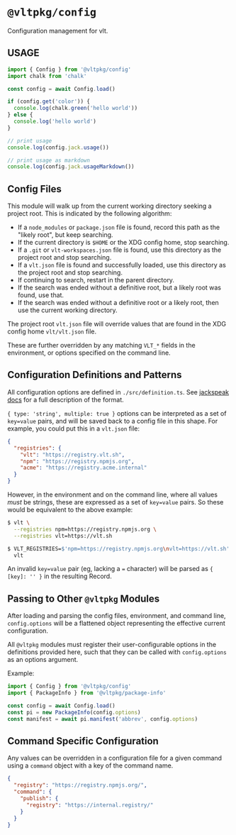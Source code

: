 # `@vltpkg/config`

Configuration management for vlt.

## USAGE

```js
import { Config } from '@vltpkg/config'
import chalk from 'chalk'

const config = await Config.load()

if (config.get('color')) {
  console.log(chalk.green('hello world'))
} else {
  console.log('hello world')
}

// print usage
console.log(config.jack.usage())

// print usage as markdown
console.log(config.jack.usageMarkdown())
```

## Config Files

This module will walk up from the current working directory
seeking a project root. This is indicated by the following
algorithm:

- If a `node_modules` or `package.json` file is found, record
  this path as the "likely root", but keep searching.
- If the current directory is `$HOME` or the XDG config home,
  stop searching.
- If a `.git` or `vlt-workspaces.json` file is found, use this
  directory as the project root and stop searching.
- If a `vlt.json` file is found and successfully loaded, use this
  directory as the project root and stop searching.
- If continuing to search, restart in the parent directory.
- If the search was ended without a definitive root, but a likely
  root was found, use that.
- If the search was ended without a definitive root or a likely
  root, then use the current working directory.

The project root `vlt.json` file will override values that are
found in the XDG config home `vlt/vlt.json` file.

These are further overridden by any matching `VLT_*` fields in
the environment, or options specified on the command line.

## Configuration Definitions and Patterns

All configuration options are defined in `./src/definition.ts`.
See [jackspeak docs](http://npm.im/jackspeak) for a full
description of the format.

`{ type: 'string', multiple: true }` options can be interpreted
as a set of `key=value` pairs, and will be saved back to a config
file in this shape. For example, you could put this in a
`vlt.json` file:

```json
{
  "registries": {
    "vlt": "https://registry.vlt.sh",
    "npm": "https://registry.npmjs.org",
    "acme": "https://registry.acme.internal"
  }
}
```

However, in the environment and on the command line, where all
values _must_ be strings, these are expressed as a set of
`key=value` pairs. So these would be equivalent to the above
example:

```bash
$ vlt \
  --registries npm=https://registry.npmjs.org \
  --registries vlt=https://vlt.sh
```

```bash
$ VLT_REGISTRIES=$'npm=https://registry.npmjs.org\nvlt=https://vlt.sh' \
  vlt
```

An invalid `key=value` pair (eg, lacking a `=` character) will be
parsed as `{ [key]: '' }` in the resulting Record.

## Passing to Other `@vltpkg` Modules

After loading and parsing the config files, environment, and
command line, `config.options` will be a flattened object
representing the effective current configuration.

All `@vltpkg` modules must register their user-configurable
options in the definitions provided here, such that they can be
called with `config.options` as an options argument.

Example:

```js
import { Config } from '@vltpkg/config'
import { PackageInfo } from '@vltpkg/package-info'

const config = await Config.load()
const pi = new PackageInfo(config.options)
const manifest = await pi.manifest('abbrev', config.options)
```

## Command Specific Configuration

Any values can be overridden in a configuration file for a given
command using a `command` object with a key of the command name.

```json
{
  "registry": "https://registry.npmjs.org/",
  "command": {
    "publish": {
      "registry": "https://internal.registry/"
    }
  }
}
```
